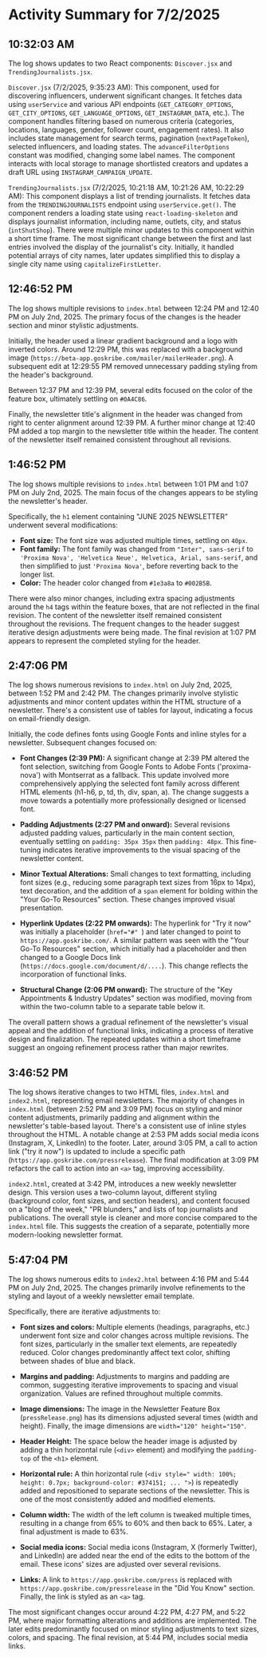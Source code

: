 # Activity Summary for 7/2/2025

## 10:32:03 AM
The log shows updates to two React components: `Discover.jsx` and `TrendingJournalists.jsx`.

`Discover.jsx` (7/2/2025, 9:35:23 AM): This component, used for discovering influencers, underwent significant changes.  It fetches data using `userService` and various API endpoints (`GET_CATEGORY_OPTIONS`, `GET_CITY_OPTIONS`, `GET_LANGUAGE_OPTIONS`, `GET_INSTAGRAM_DATA`, etc.). The component handles filtering based on numerous criteria (categories, locations, languages, gender, follower count, engagement rates).  It also includes state management for search terms, pagination (`nextPageToken`), selected influencers, and loading states.  The `advanceFilterOptions` constant was modified, changing some label names. The component interacts with local storage to manage shortlisted creators and updates a draft URL using `INSTAGRAM_CAMPAIGN_UPDATE`.


`TrendingJournalists.jsx` (7/2/2025, 10:21:18 AM, 10:21:26 AM, 10:22:29 AM):  This component displays a list of trending journalists.  It fetches data from the `TRENDINGJOURNALISTS` endpoint using `userService.get()`.  The component renders a loading state using `react-loading-skeleton` and displays journalist information, including name, outlets, city, and status (`intShutShop`).  There were multiple minor updates to this component within a short time frame.  The most significant change between the first and last entries involved the display of the journalist's city.  Initially, it handled potential arrays of city names, later updates simplified this to display a single city name using `capitalizeFirstLetter`.


## 12:46:52 PM
The log shows multiple revisions to `index.html` between 12:24 PM and 12:40 PM on July 2nd, 2025.  The primary focus of the changes is the header section and minor stylistic adjustments.

Initially, the header used a linear gradient background and a logo with inverted colors.  Around 12:29 PM, this was replaced with a background image (`https://beta-app.goskribe.com/mailer/mailerHeader.png`).  A subsequent edit at 12:29:55 PM removed unnecessary padding styling from the header's background.

Between 12:37 PM and 12:39 PM, several edits focused on the color of the feature box, ultimately settling on `#0A4C86`.

Finally,  the newsletter title's alignment in the header was changed from right to center alignment around 12:39 PM. A further minor change at 12:40 PM added a top margin to the newsletter title within the header.  The content of the newsletter itself remained consistent throughout all revisions.


## 1:46:52 PM
The log shows multiple revisions to `index.html` between 1:01 PM and 1:07 PM on July 2nd, 2025.  The main focus of the changes appears to be styling the newsletter's header.

Specifically, the `h1` element containing "JUNE 2025 NEWSLETTER" underwent several modifications:

* **Font size:**  The font size was adjusted multiple times, settling on `40px`.
* **Font family:** The font family was changed from `"Inter", sans-serif` to `'Proxima Nova', 'Helvetica Neue', Helvetica, Arial, sans-serif`, and then simplified to just `'Proxima Nova'`, before reverting back to the longer list.
* **Color:** The header color changed from `#1e3a8a` to `#002B5B`.

There were also minor changes, including extra spacing adjustments around the `h4` tags within the feature boxes, that are not reflected in the final revision.  The content of the newsletter itself remained consistent throughout the revisions.  The frequent changes to the header suggest iterative design adjustments were being made.  The final revision at 1:07 PM appears to represent the completed styling for the header.


## 2:47:06 PM
The log shows numerous revisions to `index.html` on July 2nd, 2025, between 1:52 PM and 2:42 PM.  The changes primarily involve stylistic adjustments and minor content updates within the HTML structure of a newsletter.  There's a consistent use of tables for layout, indicating a focus on email-friendly design.

Initially, the code defines fonts using Google Fonts and inline styles for a newsletter.  Subsequent changes focused on:


* **Font Changes (2:39 PM):**  A significant change at 2:39 PM altered the font selection, switching from Google Fonts to Adobe Fonts ('proxima-nova') with Montserrat as a fallback. This update involved more comprehensively applying the selected font family across different HTML elements (h1-h6, p, td, th, div, span, a).  The change suggests a move towards a potentially more professionally designed or licensed font.

* **Padding Adjustments (2:27 PM and onward):**  Several revisions adjusted padding values, particularly in the main content section, eventually settling on `padding: 35px 35px` then `padding: 48px`. This fine-tuning indicates iterative improvements to the visual spacing of the newsletter content.

* **Minor Textual Alterations:** Small changes to text formatting, including font sizes (e.g., reducing some paragraph text sizes from 16px to 14px), text decoration, and the addition of a `span` element for bolding within the "Your Go-To Resources" section.  These changes improved visual presentation.

* **Hyperlink Updates (2:22 PM onwards):** The hyperlink for "Try it now" was initially a placeholder (`href="#" `) and later changed to point to `https://app.goskribe.com/`. A similar pattern was seen with the "Your Go-To Resources" section, which initially had a placeholder and then changed to a Google Docs link (`https://docs.google.com/document/d/....`). This change reflects the incorporation of functional links.

* **Structural Change (2:06 PM onward):**  The structure of the "Key Appointments & Industry Updates" section was modified, moving from within the two-column table to a separate table below it.



The overall pattern shows a gradual refinement of the newsletter's visual appeal and the addition of functional links, indicating a process of iterative design and finalization. The repeated updates within a short timeframe suggest an ongoing refinement process rather than major rewrites.


## 3:46:52 PM
The log shows iterative changes to two HTML files, `index.html` and `index2.html`, representing email newsletters.  The majority of changes in `index.html` (between 2:52 PM and 3:09 PM) focus on styling and minor content adjustments, primarily padding and alignment within the newsletter's table-based layout.  There's a consistent use of inline styles throughout the HTML.  A notable change at 2:53 PM adds social media icons (Instagram, X, LinkedIn) to the footer.  Later, around 3:05 PM, a call to action link ("try it now") is updated to include a specific path (`https://app.goskribe.com/pressrelease`).  The final modification at 3:09 PM refactors the call to action into an `<a>` tag, improving accessibility.

`index2.html`, created at 3:42 PM, introduces a new weekly newsletter design. This version uses a two-column layout, different styling (background color, font sizes, and section headers), and content focused on a "blog of the week," "PR blunders," and lists of top journalists and publications.  The overall style is cleaner and more concise compared to the `index.html` file.  This suggests the creation of a separate, potentially more modern-looking newsletter format.


## 5:47:04 PM
The log shows numerous edits to `index2.html` between 4:16 PM and 5:44 PM on July 2nd, 2025.  The changes primarily involve refinements to the styling and layout of a weekly newsletter email template.

Specifically, there are iterative adjustments to:

* **Font sizes and colors:**  Multiple elements (headings, paragraphs, etc.) underwent font size and color changes across multiple revisions.  The font sizes, particularly in the smaller text elements, are repeatedly reduced.  Color changes predominantly affect text color, shifting between shades of blue and black.

* **Margins and padding:**  Adjustments to margins and padding are common, suggesting iterative improvements to spacing and visual organization. Values are refined throughout multiple commits.

* **Image dimensions:** The image in the Newsletter Feature Box (`pressRelease.png`) has its dimensions adjusted several times (width and height).  Finally, the image dimensions are `width="120" height="150"`.

* **Header Height:** The space below the header image is adjusted by adding a thin horizontal rule (`<div>` element) and modifying the `padding-top` of the `<h1>` element.

* **Horizontal rule:** A thin horizontal rule (`<div style=" width: 100%; height: 0.7px; background-color: #374151; ... ">`) is repeatedly added and repositioned to separate sections of the newsletter.  This is one of the most consistently added and modified elements.

* **Column width:** The width of the left column is tweaked multiple times, resulting in a change from 65% to 60% and then back to 65%.  Later, a final adjustment is made to 63%.


* **Social media icons:** Social media icons (Instagram, X (formerly Twitter), and LinkedIn) are added near the end of the edits to the bottom of the email.  These icons' sizes are adjusted over several revisions.

* **Links:**  A link to `https://app.goskribe.com/press` is replaced with `https://app.goskribe.com/pressrelease` in the "Did You Know" section. Finally, the link is styled as an `<a>` tag.


The most significant changes occur around 4:22 PM, 4:27 PM, and 5:22 PM, where major formatting alterations and additions are implemented.  The later edits predominantly focused on minor styling adjustments to text sizes, colors, and spacing. The final revision, at 5:44 PM, includes social media links.

